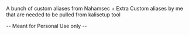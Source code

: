 A bunch of custom aliases from Nahamsec +
Extra Custom aliases by me that are needed to be pulled from kalisetup tool

-- Meant for Personal Use only -- 
